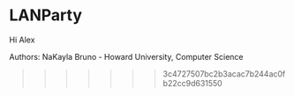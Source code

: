 # LANParty
Hi Alex

Authors:
NaKayla Bruno - Howard University, Computer Science
>>>>>>> 3c4727507bc2b3acac7b244ac0fb22cc9d631550
